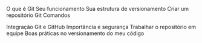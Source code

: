   O que é Git
  Seu funcionamento
  Sua estrutura de versionamento
  Criar um repositório Git
  Comandos 
 
 Integração Git e GitHub
 Importância e segurança
 Trabalhar o repositório em equipe
 Boas práticas no versionamento do meu código
